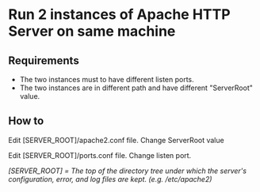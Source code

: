 

# Run 2 instances of Apache HTTP Server on same machine

## Requirements

- The two instances must to have different listen ports.
- The two instances are in different path and have different  "ServerRoot" value.

## How to

Edit [SERVER_ROOT]/apache2.conf file. Change ServerRoot value

Edit [SERVER_ROOT]/ports.conf file. Change listen port.

*[SERVER_ROOT] = The top of the directory tree under which the server's configuration, error, and log files are kept. (e.g. /etc/apache2)*

